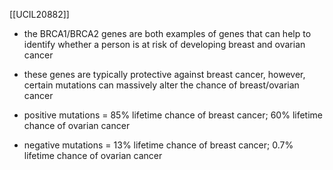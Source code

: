 [[UCIL20882]]

- the BRCA1/BRCA2 genes are both examples of genes that can help to identify whether a person is at risk of developing breast and ovarian cancer
- these genes are typically protective against breast cancer, however, certain mutations can massively alter the chance of breast/ovarian cancer

- positive mutations = 85% lifetime chance of breast cancer; 60% lifetime chance of ovarian cancer
- negative mutations = 13% lifetime chance of breast cancer; 0.7% lifetime chance of ovarian cancer